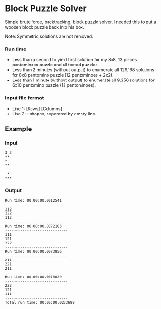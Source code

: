# Block Puzzle Solver
Simple brute force, backtracking, block puzzle solver. I needed this to put a wooden block puzzle back into his box. 

Note: Symmetric solutions are not removed.

### Run time 
- Less than a second to yield first solution for my 8x8, 13 pieces pentominoes puzzle and all tested puzzles.
- Less than 2 minutes (without output) to enumerate all 129,168 solutions for 8x8 pentomino puzzle (12 pentominoes + 2x2).
- Less than 1 minute (without output) to enumerate all 9,356 solutions for 6x10 pentomino puzzle (12 pentominoes).

### Input file format
- Line 1: [Rows] [Columns]
- Line 2+: shapes, seperated by empty line.

## Example
### Input
```
3 3
**
*
**
 
 *
***
```

### Output
```
Run time: 00:00:00.0012541
-----------------------------
112
122
112
-----------------------------
Run time: 00:00:00.0072183
-----------------------------
111
121
222
-----------------------------
Run time: 00:00:00.0073856
-----------------------------
211
221
211
-----------------------------
Run time: 00:00:00.0075029
-----------------------------
222
121
111
-----------------------------
Total run time: 00:00:00.0233688
```
